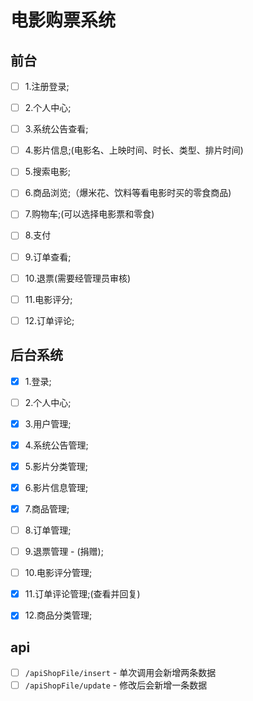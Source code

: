 # 电影购票系统

## 前台

- [ ] 1.注册登录;

- [ ] 2.个人中心;

- [ ] 3.系统公告查看;

- [ ] 4.影片信息;(电影名、上映时间、时长、类型、排片时间)

- [ ] 5.搜索电影;

- [ ] 6.商品浏览;（爆米花、饮料等看电影时买的零食商品)

- [ ] 7.购物车;(可以选择电影票和零食)

- [ ] 8.支付

- [ ] 9.订单查看;

- [ ] 10.退票(需要经管理员审核)

- [ ] 11.电影评分;

- [ ] 12.订单评论;

## 后台系统

- [x] 1.登录;

- [ ] 2.个人中心;

- [x] 3.用户管理;

- [x] 4.系统公告管理;

- [x] 5.影片分类管理;

- [x] 6.影片信息管理;

- [x] 7.商品管理;

- [ ] 8.订单管理;

- [ ] 9.退票管理 - (捐赠);

- [ ] 10.电影评分管理;

- [x] 11.订单评论管理;(查看并回复)

- [x] 12.商品分类管理;

## api

- [ ] `/apiShopFile/insert` - 单次调用会新增两条数据
- [ ] `/apiShopFile/update` - 修改后会新增一条数据

